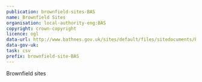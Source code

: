 ```yaml
---
publication: brownfield-sites-BAS
name: Brownfield Sites
organisation: local-authority-eng:BAS
copyright: crown-copyright
licence: ogl
data-url: http://www.bathnes.gov.uk/sites/default/files/sitedocuments/Planning-and-Building-Control/Planning-Policy/bathandnortheastsomerset_brownfieldregister_2017-12-31_rev1.csv
data-gov-uk: 
task: csv
prefix: brownfield-site-BAS
---
```


Brownfield sites

